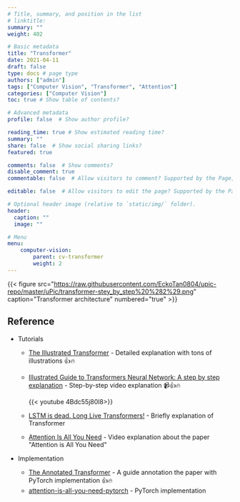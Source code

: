 ```yaml
---
# Title, summary, and position in the list
# linktitle: 
summary: ""
weight: 402

# Basic metadata
title: "Transformer"
date: 2021-04-11
draft: false
type: docs # page type
authors: ["admin"]
tags: ["Computer Vision", "Transformer", "Attention"]
categories: ["Computer Vision"]
toc: true # Show table of contents?

# Advanced metadata
profile: false  # Show author profile?

reading_time: true # Show estimated reading time?
summary: ""
share: false  # Show social sharing links?
featured: true

comments: false  # Show comments?
disable_comment: true
commentable: false  # Allow visitors to comment? Supported by the Page, Post, and Docs content types.

editable: false  # Allow visitors to edit the page? Supported by the Page, Post, and Docs content types.

# Optional header image (relative to `static/img/` folder).
header:
  caption: ""
  image: ""

# Menu
menu: 
    computer-vision:
        parent: cv-transformer
        weight: 2
---
```


{{< figure src="https://raw.githubusercontent.com/EckoTan0804/upic-repo/master/uPic/transformer-stey_by_step%20%282%29.png" caption="Transformer architecture" numbered="true" >}}



## Reference

- Tutorials
  - [The Illustrated Transformer](https://jalammar.github.io/illustrated-transformer/) - Detailed explanation with tons of illustrations 👍🔥

  - [Illustrated Guide to Transformers Neural Network: A step by step explanation](https://www.youtube.com/watch?v=4Bdc55j80l8) - Step-by-step video explanation 📹👍🔥

    {{< youtube 4Bdc55j80l8>}}

  - [LSTM is dead. Long Live Transformers!](https://www.youtube.com/watch?v=S27pHKBEp30) - Briefly explanation of Transformer 

  - [Attention Is All You Need](https://www.youtube.com/watch?v=iDulhoQ2pro) - Video explanation about the paper "Attention is All You Need"

- Implementation

  - [The Annotated Transformer](http://nlp.seas.harvard.edu/2018/04/03/attention.html) - A guide annotation the paper with PyTorch implementation 👍🔥
  - [attention-is-all-you-need-pytorch](https://github.com/jadore801120/attention-is-all-you-need-pytorch) - PyTorch implementation
